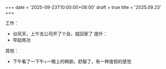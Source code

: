 +++
date = '2025-09-23T10:00:00+08:00'
draft = true
title = '2025.09.23'
+++


工作：
- 台风天，上午去公司开了个会，就回家了
提升：
- 早起练功

其他：
- 下午看了一下午+一晚上的韩剧，舒服了，有一种度假的感觉